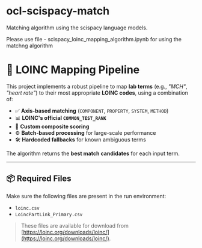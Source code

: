 # ocl-scispacy-match
Matching algorithm using the scispacy language models.

Please use file - scispacy_loinc_mapping_algorithm.ipynb for using the matchng algorithm

# 🧪 LOINC Mapping Pipeline

This project implements a robust pipeline to map **lab terms** (e.g., _"MCH"_, _"heart rate"_) to their most appropriate **LOINC codes**, using a combination of:

- ✅ **Axis-based matching** (`COMPONENT`, `PROPERTY`, `SYSTEM`, `METHOD`)
- 📊 **LOINC's official `COMMON_TEST_RANK`**
- 🧮 **Custom composite scoring**
- ⚙️ **Batch-based processing** for large-scale performance
- 🛠️ **Hardcoded fallbacks** for known ambiguous terms

The algorithm returns the **best match candidates** for each input term.

---

## 📦 Required Files

Make sure the following files are present in the run environment:

- `loinc.csv`
- `LoincPartLink_Primary.csv`

> These files are available for download from [https://loinc.org/downloads/loinc/](https://loinc.org/downloads/loinc/).


